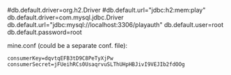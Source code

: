 #db.default.driver=org.h2.Driver
#db.default.url="jdbc:h2:mem:play"
db.default.driver=com.mysql.jdbc.Driver
db.default.url="jdbc:mysql://localhost:3306/playauth"
db.default.user=root
db.default.password=root

mine.conf (could be a separate conf. file):

    consumerKey=dqvtqEFB3tD9C8PeTyXjPw
    consumerSecret=jFUeihRCs0UsaqrvuSLThUHpHBJivI9VEJIb2fdOOg